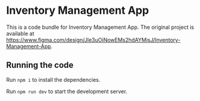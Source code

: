 
  # Inventory Management App

  This is a code bundle for Inventory Management App. The original project is available at https://www.figma.com/design/JIe3uOiNowEMs2hdAYMisJ/Inventory-Management-App.

  ## Running the code

  Run `npm i` to install the dependencies.

  Run `npm run dev` to start the development server.
  